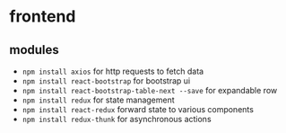 # frontend

## modules

- `npm install axios` for http requests to fetch data
- `npm install react-bootstrap` for bootstrap ui
- `npm install react-bootstrap-table-next --save` for expandable row
- `npm install redux` for state management
- `npm install react-redux` forward state to various components
- `npm install redux-thunk` for asynchronous actions